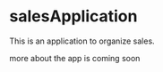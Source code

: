 salesApplication
================

This is an application to organize sales.

more about the app is coming soon
